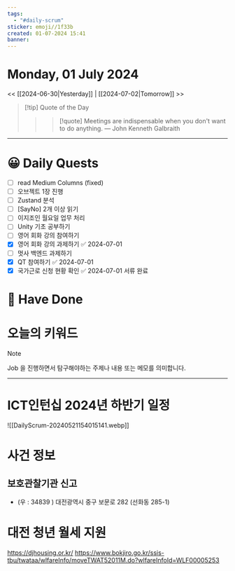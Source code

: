 ```yaml
---
tags:
  - "#daily-scrum"
sticker: emoji//1f33b
created: 01-07-2024 15:41
banner:
---
```

# Monday, 01 July 2024
<< [[2024-06-30|Yesterday]] | [[2024-07-02|Tomorrow]] >>

> [!tip] Quote of the Day  
> > > [!quote] Meetings are indispensable when you don't want to do anything.
> — John Kenneth Galbraith

---

#  😀 Daily Quests
- [ ] read Medium Columns (fixed)
- [ ] 오브젝트 1장 진행
- [ ] Zustand 분석
- [ ] [SayNo] 2개 이상 읽기
- [ ] 이지조인 월요일 업무 처리
- [ ] Unity 기초 공부하기
- [ ] 영어 회화 강의 참여하기
- [x] 영어 회화 강의 과제하기 ✅ 2024-07-01
- [ ] 멋사 백엔드 과제하기
- [x] QT  참여하기 ✅ 2024-07-01
- [x] 국가근로 신청 현황 확인 ✅ 2024-07-01 서류 완료
# 🙂 Have Done



# 오늘의 키워드

> [!NOTE]
> Job 을 진행하면서 탐구해야하는 주제나 내용 또는 메모를 의미합니다.


---
# ICT인턴십 2024년 하반기 일정
![[DailyScrum-20240521154015141.webp]]

# 사건 정보

## 보호관찰기관 신고
- (우 : 34839 ) 대전광역시 중구 보문로 282 (선화동 285-1)


# 대전 청년 월세 지원
https://djhousing.or.kr/
https://www.bokjiro.go.kr/ssis-tbu/twataa/wlfareInfo/moveTWAT52011M.do?wlfareInfoId=WLF00005253